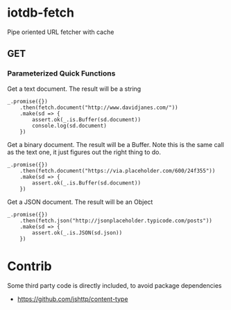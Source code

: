 # iotdb-fetch
Pipe oriented URL fetcher with cache


## GET
    
### Parameterized Quick Functions

Get a text document. The result will be a string

    _.promise({})
        .then(fetch.document("http://www.davidjanes.com/"))
        .make(sd => {
            assert.ok(_.is.Buffer(sd.document))
            console.log(sd.document)
        })

Get a binary document. The result will be a Buffer. Note this
is the same call as the text one, it just figures out the
right thing to do.

    _.promise({})
        .then(fetch.document("https://via.placeholder.com/600/24f355"))
        .make(sd => {
            assert.ok(_.is.Buffer(sd.document))
        })

Get a JSON document. The result will be an Object

    _.promise({})
        .then(fetch.json("http://jsonplaceholder.typicode.com/posts"))
        .make(sd => {
            assert.ok(_.is.JSON(sd.json))
        })

# Contrib

Some third party code is directly included, to avoid package dependencies

* https://github.com/jshttp/content-type
